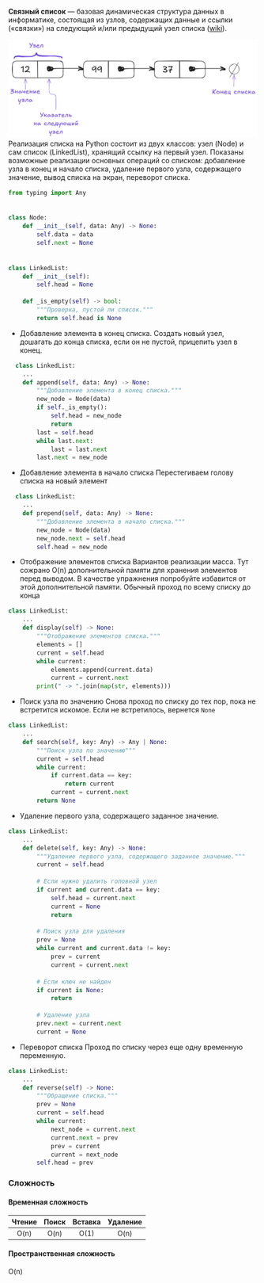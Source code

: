 **Связный список** — базовая динамическая структура данных в информатике, состоящая из узлов, содержащих данные и ссылки («связки») на следующий и/или предыдущий узел списка ([wiki](https://ru.wikipedia.org/wiki/%D0%A1%D0%B2%D1%8F%D0%B7%D0%BD%D1%8B%D0%B9_%D1%81%D0%BF%D0%B8%D1%81%D0%BE%D0%BA)).

![Связный список](static/linked_list.png)
Реализация списка на Python состоит из двух классов: узел (Node) и сам список (LinkedList), хранящий ссылку на первый узел. Показаны возможные реализации основных операций со списком: добавление узла в конец и начало списка, удаление первого узла, содержащего значение, вывод списка на экран, переворот списка.

```python
from typing import Any


class Node:
	def __init__(self, data: Any) -> None:
		self.data = data
		self.next = None


class LinkedList:
	def __init__(self):
		self.head = None
	
	def _is_empty(self) -> bool:
		"""Проверка, пустой ли список."""
		return self.head is None
```
- Добавление элемента в конец списка.
Создать новый узел, дошагать до конца списка, если он не пустой, прицепить узел в конец.
```python
  class LinkedList:
	...  
    def append(self, data: Any) -> None:
        """Добавление элемента в конец списка."""
        new_node = Node(data)
        if self._is_empty():
            self.head = new_node
            return
        last = self.head
        while last.next:
            last = last.next
        last.next = new_node
```
- Добавление элемента в начало списка
Перестегиваем голову списка на новый элемент
```python
  class LinkedList:
	...  
	def prepend(self, data: Any) -> None:
        """Добавление элемента в начало списка."""
        new_node = Node(data)
        new_node.next = self.head
        self.head = new_node
```
- Отображение элементов списка
Вариантов реализации масса. Тут сожрано O(n) дополнительной памяти для хранения элементов перед выводом. В качестве упражнения попробуйте избавится от этой дополнительной памяти. Обычный проход по всему списку до конца
```python
class LinkedList:
	...
    def display(self) -> None:
        """Отображение элементов списка."""
        elements = []
        current = self.head
        while current:
            elements.append(current.data)
            current = current.next
        print(" -> ".join(map(str, elements)))
```
- Поиск узла по значению
Снова проход по списку до тех пор, пока не встретится искомое. Если не встретилось, вернется `None`
```python
class LinkedList:
	...
    def search(self, key: Any) -> Any | None:
        """Поиск узла по значению"""
        current = self.head
        while current:
            if current.data == key:
                return current
            current = current.next
        return None
```
- Удаление первого узла, содержащего заданное значение.
```python
class LinkedList:
	...
    def delete(self, key: Any) -> None:
        """Удаление первого узла, содержащего заданное значение."""
        current = self.head

        # Если нужно удалить головной узел
        if current and current.data == key:
            self.head = current.next
            current = None
            return

        # Поиск узла для удаления
        prev = None
        while current and current.data != key:
            prev = current
            current = current.next

        # Если ключ не найден
        if current is None:
            return

        # Удаление узла
        prev.next = current.next
        current = None
```
- Переворот списка
Проход по списку через еще одну временную переменную.
```python
class LinkedList:
	...
    def reverse(self) -> None:
        """Обращение списка."""
        prev = None
        current = self.head
        while current:
            next_node = current.next
            current.next = prev
            prev = current
            current = next_node
        self.head = prev
```

### Сложность
#### Временная сложность

| Чтение | Поиск | Вставка | Удаление |
| :----: | :---: | :-----: | :------: |
|  O(n)  | O(n)  |  O(1)   |   O(n)   |
#### Пространственная сложность
O(n)